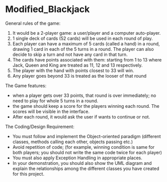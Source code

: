 # Modified_Blackjack
General rules of the game:
1. It would be a 2-player game: a user/player and a computer auto-player.
2. 1 single deck of cards (52 cards) will be used in each round of play.
3. Each player can have a maximum of 5 cards (called a hand) in a round, drawing 1 card 
in each of the 5 turns in a round. The player can also decide to skip a turn and not 
have any card in that turn.
4. The cards have points associated with them: starting from 1 to 13 where Jack, Queen 
and King are treated as 11, 12 and 13 respectively.
5. The player with the hand with points closest to 33 will win. 
6. Any player goes beyond 33 is treated as the looser of that round

The Game features:
- when a player gets over 33 points, that round is over immediately; no need to play for 
whole 5 turns in a round.
- the game should keep a score for the players winning each round. The scores will be 
visible in the interface.
- After each round, it would ask the user if wants to continue or not.

The Coding/Design Requirement:
- You must follow and implement the Object-oriented paradigm (different classes, 
methods calling each other, objects passing etc.)
- Avoid repetition of code; (for example, winning condition is same for both players; you 
should not write the same code twice for each player)
- You must also apply Exception Handling in appropriate places.
- In your demonstration, you should also show the UML diagram and explain the 
relationships among the different classes you have created for this project.
